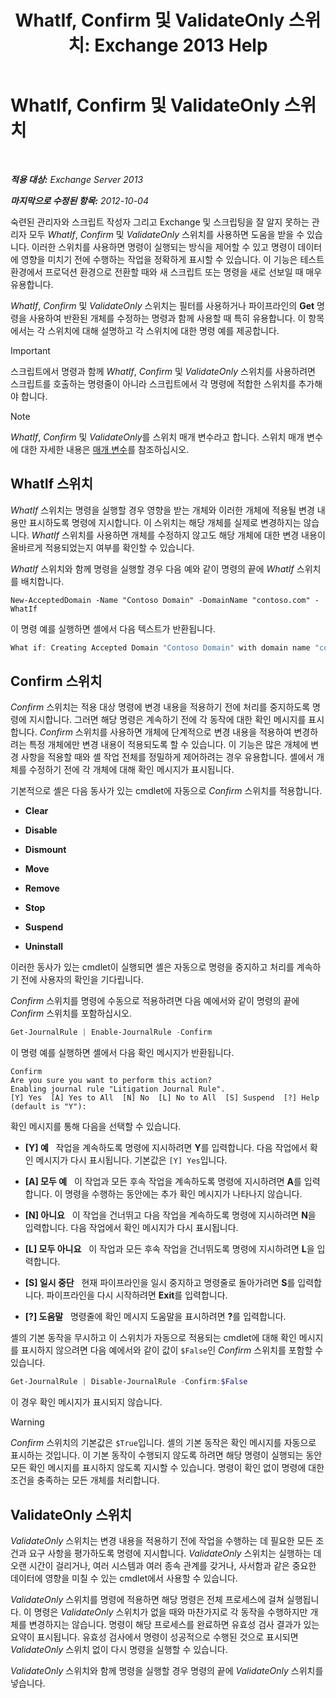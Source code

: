 ﻿---
title: 'WhatIf, Confirm 및 ValidateOnly 스위치: Exchange 2013 Help'
TOCTitle: WhatIf, Confirm 및 ValidateOnly 스위치
ms:assetid: a850eea7-431e-49c5-b877-1ebde2a2b48f
ms:mtpsurl: https://technet.microsoft.com/ko-kr/library/Bb124088(v=EXCHG.150)
ms:contentKeyID: 50483900
ms.date: 05/22/2018
mtps_version: v=EXCHG.150
ms.translationtype: MT
---

# WhatIf, Confirm 및 ValidateOnly 스위치

 

_<strong>적용 대상:</strong> Exchange Server 2013_

_<strong>마지막으로 수정된 항목:</strong> 2012-10-04_

숙련된 관리자와 스크립트 작성자 그리고 Exchange 및 스크립팅을 잘 알지 못하는 관리자 모두 *WhatIf*, *Confirm* 및 *ValidateOnly* 스위치를 사용하면 도움을 받을 수 있습니다. 이러한 스위치를 사용하면 명령이 실행되는 방식을 제어할 수 있고 명령이 데이터에 영향을 미치기 전에 수행하는 작업을 정확하게 표시할 수 있습니다. 이 기능은 테스트 환경에서 프로덕션 환경으로 전환할 때와 새 스크립트 또는 명령을 새로 선보일 때 매우 유용합니다.

*WhatIf*, *Confirm* 및 *ValidateOnly* 스위치는 필터를 사용하거나 파이프라인의 <strong>Get</strong> 명령을 사용하여 반환된 개체를 수정하는 명령과 함께 사용할 때 특히 유용합니다. 이 항목에서는 각 스위치에 대해 설명하고 각 스위치에 대한 명령 예를 제공합니다.


> [!IMPORTANT]
> 스크립트에서 명령과 함께 <EM>WhatIf</EM>, <EM>Confirm</EM> 및 <EM>ValidateOnly</EM> 스위치를 사용하려면 스크립트를 호출하는 명령줄이 아니라 스크립트에서 각 명령에 적합한 스위치를 추가해야 합니다.




> [!NOTE]
> <EM>WhatIf</EM>, <EM>Confirm</EM> 및 <EM>ValidateOnly</EM>를 스위치 매개 변수라고 합니다. 스위치 매개 변수에 대한 자세한 내용은 <A href="https://technet.microsoft.com/ko-kr/library/bb124388(v=exchg.150)">매개 변수</A>를 참조하십시오.



## WhatIf 스위치

*WhatIf* 스위치는 명령을 실행할 경우 영향을 받는 개체와 이러한 개체에 적용될 변경 내용만 표시하도록 명령에 지시합니다. 이 스위치는 해당 개체를 실제로 변경하지는 않습니다. *WhatIf* 스위치를 사용하면 개체를 수정하지 않고도 해당 개체에 대한 변경 내용이 올바르게 적용되었는지 여부를 확인할 수 있습니다.

*WhatIf* 스위치와 함께 명령을 실행할 경우 다음 예와 같이 명령의 끝에 *WhatIf* 스위치를 배치합니다.

    New-AcceptedDomain -Name "Contoso Domain" -DomainName "contoso.com" -WhatIf 

이 명령 예를 실행하면 셸에서 다음 텍스트가 반환됩니다.

```powershell
What if: Creating Accepted Domain "Contoso Domain" with domain name "contoso.com".
```

## Confirm 스위치

*Confirm* 스위치는 적용 대상 명령에 변경 내용을 적용하기 전에 처리를 중지하도록 명령에 지시합니다. 그러면 해당 명령은 계속하기 전에 각 동작에 대한 확인 메시지를 표시합니다. *Confirm* 스위치를 사용하면 개체에 단계적으로 변경 내용을 적용하여 변경하려는 특정 개체에만 변경 내용이 적용되도록 할 수 있습니다. 이 기능은 많은 개체에 변경 사항을 적용할 때와 셸 작업 전체를 정밀하게 제어하려는 경우 유용합니다. 셸에서 개체를 수정하기 전에 각 개체에 대해 확인 메시지가 표시됩니다.

기본적으로 셸은 다음 동사가 있는 cmdlet에 자동으로 *Confirm* 스위치를 적용합니다.

  - <strong>Clear</strong>

  - <strong>Disable</strong>

  - <strong>Dismount</strong>

  - <strong>Move</strong>

  - <strong>Remove</strong>

  - <strong>Stop</strong>

  - <strong>Suspend</strong>

  - <strong>Uninstall</strong>

이러한 동사가 있는 cmdlet이 실행되면 셸은 자동으로 명령을 중지하고 처리를 계속하기 전에 사용자의 확인을 기다립니다.

*Confirm* 스위치를 명령에 수동으로 적용하려면 다음 예에서와 같이 명령의 끝에 *Confirm* 스위치를 포함하십시오.

```powershell
Get-JournalRule | Enable-JournalRule -Confirm
```

이 명령 예를 실행하면 셸에서 다음 확인 메시지가 반환됩니다.

    Confirm
    Are you sure you want to perform this action?
    Enabling journal rule "Litigation Journal Rule".
    [Y] Yes  [A] Yes to All  [N] No  [L] No to All  [S] Suspend  [?] Help
    (default is "Y"):

확인 메시지를 통해 다음을 선택할 수 있습니다.

  - <strong>\[Y\] 예</strong>   작업을 계속하도록 명령에 지시하려면 <strong>Y</strong>를 입력합니다. 다음 작업에서 확인 메시지가 다시 표시됩니다. 기본값은 `[Y] Yes`입니다.

  - <strong>\[A\] 모두 예</strong>   이 작업과 모든 후속 작업을 계속하도록 명령에 지시하려면 <strong>A</strong>를 입력합니다. 이 명령을 수행하는 동안에는 추가 확인 메시지가 나타나지 않습니다.

  - <strong>\[N\] 아니요</strong>   이 작업을 건너뛰고 다음 작업을 계속하도록 명령에 지시하려면 <strong>N</strong>을 입력합니다. 다음 작업에서 확인 메시지가 다시 표시됩니다.

  - <strong>\[L\] 모두 아니요</strong>   이 작업과 모든 후속 작업을 건너뛰도록 명령에 지시하려면 <strong>L</strong>을 입력합니다.

  - <strong>\[S\] 일시 중단</strong>   현재 파이프라인을 일시 중지하고 명령줄로 돌아가려면 <strong>S</strong>를 입력합니다. 파이프라인을 다시 시작하려면 <strong>Exit</strong>를 입력합니다.

  - <strong>\[?\] 도움말</strong>   명령줄에 확인 메시지 도움말을 표시하려면 <strong>?</strong>를 입력합니다.

셸의 기본 동작을 무시하고 이 스위치가 자동으로 적용되는 cmdlet에 대해 확인 메시지를 표시하지 않으려면 다음 예에서와 같이 값이 `$False`인 *Confirm* 스위치를 포함할 수 있습니다.

```powershell
Get-JournalRule | Disable-JournalRule -Confirm:$False
```

이 경우 확인 메시지가 표시되지 않습니다.


> [!WARNING]
> <EM>Confirm</EM> 스위치의 기본값은 <CODE>$True</CODE>입니다. 셸의 기본 동작은 확인 메시지를 자동으로 표시하는 것입니다. 이 기본 동작이 수행되지 않도록 하려면 해당 명령이 실행되는 동안 모든 확인 메시지를 표시하지 않도록 지시할 수 있습니다. 명령이 확인 없이 명령에 대한 조건을 충족하는 모든 개체를 처리합니다.



## ValidateOnly 스위치

*ValidateOnly* 스위치는 변경 내용을 적용하기 전에 작업을 수행하는 데 필요한 모든 조건과 요구 사항을 평가하도록 명령에 지시합니다. *ValidateOnly* 스위치는 실행하는 데 오랜 시간이 걸리거나, 여러 시스템과 여러 종속 관계를 갖거나, 사서함과 같은 중요한 데이터에 영향을 미칠 수 있는 cmdlet에서 사용할 수 있습니다.

*ValidateOnly* 스위치를 명령에 적용하면 해당 명령은 전체 프로세스에 걸쳐 실행됩니다. 이 명령은 *ValidateOnly* 스위치가 없을 때와 마찬가지로 각 동작을 수행하지만 개체를 변경하지는 않습니다. 명령이 해당 프로세스를 완료하면 유효성 검사 결과가 있는 요약이 표시됩니다. 유효성 검사에서 명령이 성공적으로 수행된 것으로 표시되면 *ValidateOnly* 스위치 없이 다시 명령을 실행할 수 있습니다.

*ValidateOnly* 스위치와 함께 명령을 실행할 경우 명령의 끝에 *ValidateOnly* 스위치를 넣습니다.

